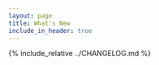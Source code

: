 ```yaml
---
layout: page
title: What's New
include_in_header: true
---
```


{% include_relative ../CHANGELOG.md %}